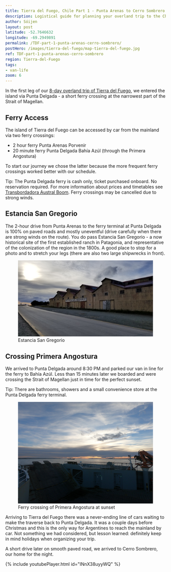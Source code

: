 ```yaml
---
title: Tierra del Fuego, Chile Part 1 - Punta Arenas to Cerro Sombrero
description: Logistical guide for planning your overland trip to the Chilean side of Tierra del Fuego. Details of the route between Punta Arenas and Cerro Sombrero.
author: Sóijen
layout: post
latitude: -52.7646632
longitude: -69.2949891
permalink: /TDF-part-1-punta-arenas-cerro-sombrero/
postHero: /images/tierra-del-fuego/map-tierra-del-fuego.jpg
ref: TDF-part-1-punta-arenas-cerro-sombrero
region: Tierra-del-Fuego
tags:
- van-life
zoom: 6
---
```

In the first leg of our <a href="/tierra-del-fuego-van-overview/">8-day overland trip of Tierra del Fuego</a>, we entered the island via Punta Delgada - a short ferry crossing at the narrowest part of the Strait of Magellan.

<h2>Ferry Access</h2>

The island of Tierra del Fuego can be accessed by car from the mainland via two ferry crossings:
<ul class="post-stats bullets">
  <li>2 hour ferry Punta Arenas <i class="fa fa-arrow-right"></i> Porvenir</li>
  <li>20 minute ferry Punta Delgada <i class="fa fa-arrow-right"></i> Bahía Azúl (through the Primera Angostura)</li>
</ul>

To start our journey we chose the latter because the more frequent ferry crossings worked better with our schedule.

<i class="fa fa-info-circle" style="color:#FFB300"></i> Tip: The Punta Delgada ferry is cash only, ticket purchased onboard. No reservation required. For more information about prices and timetables see <a href="http://www.tabsa.cl/" target="_blank">Transbordadora Austral Boom</a>. Ferry crossings may be cancelled due to strong winds.

<h2>Estancia San Gregorio</h2>

The 2-hour drive from Punta Arenas to the ferry terminal at Punta Delgada is 100% on paved roads and mostly uneventful (drive carefully when there are strong winds on the route). You do pass Estancia San Gregorio - a now historical site of the first established ranch in Patagonia, and representative of the colonization of the region in the 1800s. A good place to stop for a photo and to stretch your legs (there are also two large shipwrecks in front).

<figure class="figure">
  <img class="image" src="/images/tierra-del-fuego/san-gregorio.jpg"
      alt="Estancia San Gregorio">
     <figcaption class="img-caption">Estancia San Gregorio</figcaption>
</figure>

<h2>Crossing Primera Angostura</h2>

We arrived to Punta Delgada around 8:30 PM and parked our van in line for the ferry to Bahía Azúl. Less than 15 minutes later we boarded and were crossing the Strait of Magellan just in time for the perfect sunset.

<i class="fa fa-info-circle" style="color:#FFB300"></i> Tip: There are bathrooms, showers and a small convenience store at the Punta Delgada ferry terminal.

<figure class="figure">
  <img class="image" src="/images/tierra-del-fuego/primera-angostura.jpg"
      alt="Ferry Primera Angostura">
     <figcaption class="img-caption">Ferry crossing of Primera Angostura at sunset</figcaption>
</figure>

Arriving to Tierra del Fuego there was a never-ending line of cars waiting to make the traverse back to Punta Delgada. It was a couple days before Christmas and this is the only way for Argentines to reach the mainland by car. Not something we had considered, but lesson learned: definitely keep in mind holidays when organizing your trip.

A short drive later on smooth paved road, we arrived to Cerro Sombrero, our home for the night.

{% include youtubePlayer.html id="INnX38uyyWQ" %}
